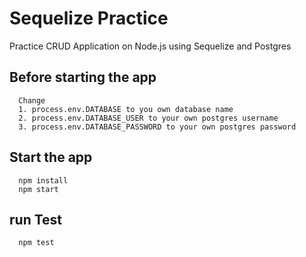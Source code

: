 # Sequelize Practice

Practice CRUD Application on Node.js using Sequelize and Postgres

## Before starting the app

```
  Change
  1. process.env.DATABASE to you own database name
  2. process.env.DATABASE_USER to your own postgres username
  3. process.env.DATABASE_PASSWORD to your own postgres password
```

## Start the app

```
  npm install
  npm start
```

## run Test

```
  npm test
```
